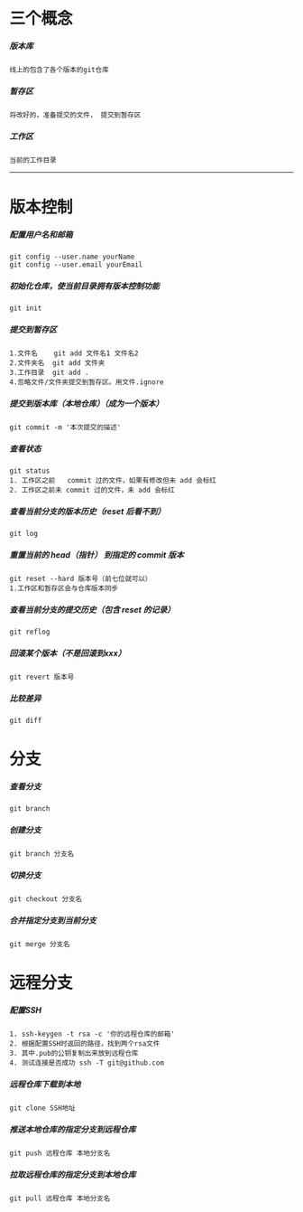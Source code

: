 # 三个概念
##### 版本库
    线上的包含了各个版本的git仓库
##### 暂存区
    将改好的，准备提交的文件， 提交到暂存区
##### 工作区
    当前的工作目录
---   
# 版本控制 
##### 配置用户名和邮箱
    git config --user.name yourName
    git config --user.email yourEmail
##### 初始化仓库，使当前目录拥有版本控制功能
    git init
##### 提交到暂存区
    1.文件名    git add 文件名1 文件名2
    2.文件夹名  git add 文件夹
    3.工作目录  git add .
    4.忽略文件/文件夹提交到暂存区。用文件.ignore
##### 提交到版本库（本地仓库）（成为一个版本）
    git commit -m '本次提交的描述'
##### 查看状态
    git status
    1. 工作区之前   commit 过的文件，如果有修改但未 add 会标红
    2. 工作区之前未 commit 过的文件，未 add 会标红
##### 查看当前分支的版本历史（reset 后看不到）
    git log
##### 重置当前的 head（指针） 到指定的 commit 版本
    git reset --hard 版本号（前七位就可以）
    1.工作区和暂存区会与仓库版本同步
##### 查看当前分支的提交历史（包含 reset 的记录）
    git reflog
##### 回滚某个版本（不是回滚到xxx）
    git revert 版本号
##### 比较差异
    git diff
# 分支
##### 查看分支
    git branch
##### 创建分支
    git branch 分支名    
##### 切换分支
    git checkout 分支名
##### 合并指定分支到当前分支
    git merge 分支名
# 远程分支
##### 配置SSH
    1. ssh-keygen -t rsa -c '你的远程仓库的邮箱'
    2. 根据配置SSH时返回的路径，找到两个rsa文件
    3. 其中.pub的公钥复制出来放到远程仓库
    4. 测试连接是否成功 ssh -T git@github.com
##### 远程仓库下载到本地
    git clone SSH地址
##### 推送本地仓库的指定分支到远程仓库
    git push 远程仓库 本地分支名
##### 拉取远程仓库的指定分支到本地仓库
    git pull 远程仓库 本地分支名 
    
    

